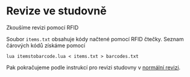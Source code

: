 # Revize ve studovně

Zkoušíme revizi pomocí RFID

Soubor `items.txt` obsahuje kódy načtené pomocí RFID čtečky. Seznam čárových kódů získáme pomocí 

    lua itemstobarcode.lua < items.txt > barcodes.txt

Pak pokračujeme podle instrukcí pro revizi studovny v [normální revizi](https://github.com/michal-h21/revize_server).

